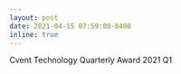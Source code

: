 ```yaml
---
layout: post
date: 2021-04-15 07:59:00-0400
inline: true
---
```


Cvent Technology Quarterly Award 2021 Q1
